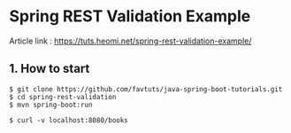 # Spring REST Validation Example

Article link : https://tuts.heomi.net/spring-rest-validation-example/

## 1. How to start
```
$ git clone https://github.com/favtuts/java-spring-boot-tutorials.git
$ cd spring-rest-validation
$ mvn spring-boot:run

$ curl -v localhost:8080/books
```